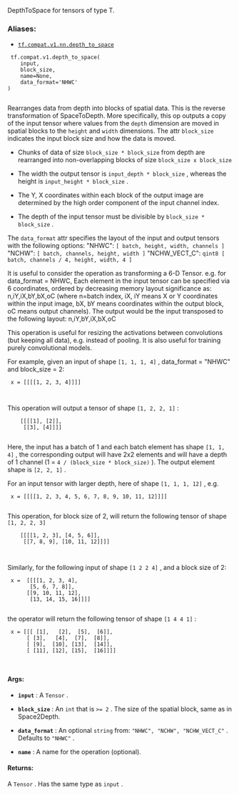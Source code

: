 DepthToSpace for tensors of type T.



### Aliases:

- [ `tf.compat.v1.nn.depth_to_space` ](/api_docs/python/tf/compat/v1/depth_to_space)



```
 tf.compat.v1.depth_to_space(
    input,
    block_size,
    name=None,
    data_format='NHWC'
)
 
```

Rearranges data from depth into blocks of spatial data.
This is the reverse transformation of SpaceToDepth. More specifically,
this op outputs a copy of the input tensor where values from the  `depth` 
dimension are moved in spatial blocks to the  `height`  and  `width`  dimensions.
The attr  `block_size`  indicates the input block size and how the data is moved.


- Chunks of data of size  `block_size * block_size`  from depth are rearranged
into non-overlapping blocks of size  `block_size x block_size` 

- The width the output tensor is  `input_depth * block_size` , whereas the
height is  `input_height * block_size` .

- The Y, X coordinates within each block of the output image are determined
by the high order component of the input channel index.

- The depth of the input tensor must be divisible by
 `block_size * block_size` .

The  `data_format`  attr specifies the layout of the input and output tensors
with the following options:
  "NHWC":  `[ batch, height, width, channels ]` 
  "NCHW":  `[ batch, channels, height, width ]` 
  "NCHW_VECT_C":
       `qint8 [ batch, channels / 4, height, width, 4 ]` 

It is useful to consider the operation as transforming a 6-D Tensor.
e.g. for data_format = NHWC,
     Each element in the input tensor can be specified via 6 coordinates,
     ordered by decreasing memory layout significance as:
     n,iY,iX,bY,bX,oC  (where n=batch index, iX, iY means X or Y coordinates
                        within the input image, bX, bY means coordinates
                        within the output block, oC means output channels).
     The output would be the input transposed to the following layout:
     n,iY,bY,iX,bX,oC

This operation is useful for resizing the activations between convolutions
(but keeping all data), e.g. instead of pooling. It is also useful for training
purely convolutional models.

For example, given an input of shape  `[1, 1, 1, 4]` , data_format = "NHWC" and
block_size = 2:



```
 x = [[[[1, 2, 3, 4]]]]

 
```

This operation will output a tensor of shape  `[1, 2, 2, 1]` :



```
    [[[[1], [2]],
     [[3], [4]]]]
 
```

Here, the input has a batch of 1 and each batch element has shape  `[1, 1, 4]` ,
the corresponding output will have 2x2 elements and will have a depth of
1 channel (1 =  `4 / (block_size * block_size)` ).
The output element shape is  `[2, 2, 1]` .

For an input tensor with larger depth, here of shape  `[1, 1, 1, 12]` , e.g.



```
 x = [[[[1, 2, 3, 4, 5, 6, 7, 8, 9, 10, 11, 12]]]]
 
```

This operation, for block size of 2, will return the following tensor of shape
 `[1, 2, 2, 3]` 



```
    [[[[1, 2, 3], [4, 5, 6]],
     [[7, 8, 9], [10, 11, 12]]]]

 
```

Similarly, for the following input of shape  `[1 2 2 4]` , and a block size of 2:



```
 x =  [[[[1, 2, 3, 4],
       [5, 6, 7, 8]],
      [[9, 10, 11, 12],
       [13, 14, 15, 16]]]]
 
```

the operator will return the following tensor of shape  `[1 4 4 1]` :



```
 x = [[[ [1],   [2],  [5],  [6]],
      [ [3],   [4],  [7],  [8]],
      [ [9],  [10], [13],  [14]],
      [ [11], [12], [15],  [16]]]]

 
```



#### Args:

- **`input`** : A  `Tensor` .

- **`block_size`** : An  `int`  that is  `>= 2` .
The size of the spatial block, same as in Space2Depth.

- **`data_format`** : An optional  `string`  from:  `"NHWC", "NCHW", "NCHW_VECT_C"` . Defaults to  `"NHWC"` .

- **`name`** : A name for the operation (optional).



#### Returns:
A  `Tensor` . Has the same type as  `input` .

